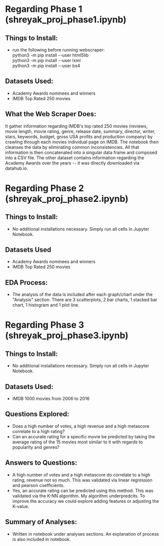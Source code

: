 # Regarding Phase 1 (shreyak_proj_phase1.ipynb)
## Things to Install:

- run the following before running webscraper: <br/>
  python3 -m pip install --user html5lib <br/>
  python3 -m pip install --user lxml <br/>
  python3 -m pip install --user bs4 <br/>
 
 ## Datasets Used:
 
- Academy Awards nominees and winners
- IMDB Top Rated 250 movies 
  
 ## What the Web Scraper Does:
 
 It gather information regarding IMDB's top rated 250 movies (reviews, movie length, movie rating, genre, release date, summary, director, writer, stars, keywords, budget, gross USA profits and production company) by crawling through each movies individual page on IMDB. The notebook then cleanses the data by eliminating common inconsistencies. All that information is then concatenated into a singular data frame and composed into a CSV file. The other dataset contains information regarding the Academy Awards over the years -- it was directly downloaded via datahub.io. 
 
 # Regarding Phase 2 (shreyak_proj_phase2.ipynb)
 ## Things to Install:

- No additional installations necessary. Simply run all cells in Jupyter Notebook.
 
 ## Datasets Used
 
- Academy Awards nominees and winners
- IMDB Top Rated 250 movies 
  
 ## EDA Process:
 - The analysis of the data is included after each graph/chart under the "Analysis" section. There are 3 scatterplots, 2 bar charts, 1 stacked bar chart, 1 histogram and 1 plot line.
 
 # Regarding Phase 3 (shreyak_proj_phase3.ipynb)
 ## Things to Install:
 - No additional installations necessary. Simply run all cells in Jupyter Notebook.
 
 ## Datasets Used:
 - IMDB 1000 movies from 2006 to 2016
 
## Questions Explored:
- Does a high number of votes, a high revenue and a high metascore correlate to a high rating?
- Can an accurate rating for a specific movie be predicted by taking the average rating of the 15 movies most similar to it with regards to popularity and genres?

## Answers to Questions:
- A high number of votes and a high metascore do correlate to a high rating, revenue not so much. This was validated via linear regression and pearson coefficients.
- Yes, an accurate rating can be predicted using this method. This was validated via the K-NN algorithm. My algorithm underpredcits. To improve the accuracy we could explore adding features or adjusting the K-value.

## Summary of Analyses:
- Written in notebook under analyses sections. An explanation of process is also included in notebook.


 
